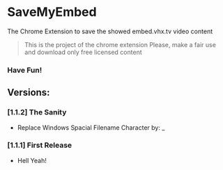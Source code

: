 # SaveMyEmbed
The Chrome Extension to save the showed embed.vhx.tv video content

>This is the project of the chrome extension
>Please, make a fair use and download only free licensed content

### Have Fun!


## Versions:

### [1.1.2] The Sanity
* Replace Windows Spacial Filename Character by: _

### [1.1.1] First Release
* Hell Yeah!
